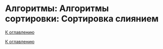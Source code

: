 # Алгоритмы: Алгоритмы сортировки: Сортировка слиянием

<!--

-->

[К оглавлению](../README.md)



[К оглавлению](../README.md)
